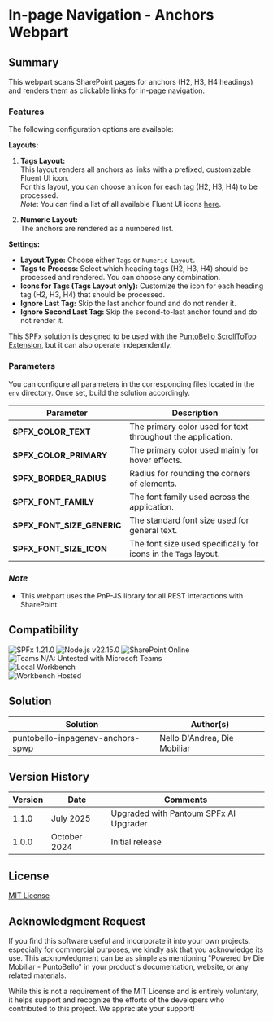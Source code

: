 # In-page Navigation - Anchors Webpart

## Summary
This webpart scans SharePoint pages for anchors (H2, H3, H4 headings) and renders them as clickable links for in-page navigation.

### Features
The following configuration options are available:

**Layouts:**
1. **Tags Layout:**  
   This layout renders all anchors as links with a prefixed, customizable Fluent UI icon.  
   For this layout, you can choose an icon for each tag (H2, H3, H4) to be processed.  
   _Note_: You can find a list of all available Fluent UI icons [here](https://uifabricicons.azurewebsites.net/).

2. **Numeric Layout:**  
   The anchors are rendered as a numbered list.

**Settings:**
- **Layout Type:** Choose either `Tags` or `Numeric Layout`.
- **Tags to Process:** Select which heading tags (H2, H3, H4) should be processed and rendered. You can choose any combination.
- **Icons for Tags (Tags Layout only):** Customize the icon for each heading tag (H2, H3, H4) that should be processed.
- **Ignore Last Tag:** Skip the last anchor found and do not render it.
- **Ignore Second Last Tag:** Skip the second-to-last anchor found and do not render it.

This SPFx solution is designed to be used with the [PuntoBello ScrollToTop Extension](../puntobello-inpagenav-scrolltotop-spext/README.md), but it can also operate independently.

### Parameters
You can configure all parameters in the corresponding files located in the `env` directory. Once set, build the solution accordingly.

| Parameter                | Description                                                     |
|--------------------------|-----------------------------------------------------------------|
| **SPFX_COLOR_TEXT**       | The primary color used for text throughout the application.     |
| **SPFX_COLOR_PRIMARY**    | The primary color used mainly for hover effects.                |
| **SPFX_BORDER_RADIUS**    | Radius for rounding the corners of elements.                    |
| **SPFX_FONT_FAMILY**      | The font family used across the application.                    |
| **SPFX_FONT_SIZE_GENERIC**| The standard font size used for general text.                   |
| **SPFX_FONT_SIZE_ICON**   | The font size used specifically for icons in the `Tags` layout. |

### _Note_
- This webpart uses the PnP-JS library for all REST interactions with SharePoint.

## Compatibility
![SPFx 1.21.0](https://img.shields.io/badge/SPFx-1.21.0-green.svg)
![Node.js v22.15.0](https://img.shields.io/badge/Node.js-%20v22.15.0-green.svg)
![SharePoint Online](https://img.shields.io/badge/SharePoint-Online-green.svg)  
![Teams N/A: Untested with Microsoft Teams](https://img.shields.io/badge/Teams-N%2FA-lightgrey.svg "Untested with Microsoft Teams")  
![Local Workbench](https://img.shields.io/badge/Workbench-Local-red.svg)  
![Workbench Hosted](https://img.shields.io/badge/Workbench-Hosted-red.svg)

## Solution

| Solution                      | Author(s)                        |
|--------------------------------|----------------------------------|
| puntobello-inpagenav-anchors-spwp | Nello D'Andrea, Die Mobiliar      |

## Version History

| Version | Date          | Comments       |
|---------|---------------|----------------|
1.1.0   | July 2025 | Upgraded with Pantoum SPFx AI Upgrader
| 1.0.0   | October 2024  | Initial release|

## License
[MIT License](../LICENSE.md)

## Acknowledgment Request
If you find this software useful and incorporate it into your own projects, especially for commercial purposes, we kindly ask that you acknowledge its use. This acknowledgment can be as simple as mentioning "Powered by Die Mobiliar - PuntoBello" in your product's documentation, website, or any related materials.

While this is not a requirement of the MIT License and is entirely voluntary, it helps support and recognize the efforts of the developers who contributed to this project. We appreciate your support!